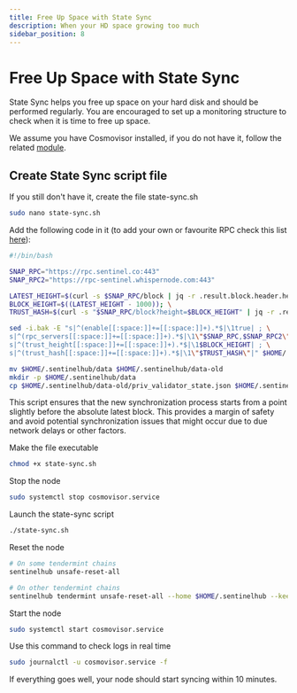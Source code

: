 ```yaml
---
title: Free Up Space with State Sync
description: When your HD space growing too much
sidebar_position: 8
---
```


# Free Up Space with State Sync

State Sync helps you free up space on your hard disk and should be performed regularly. You are encouraged to set up a monitoring structure to check when it is time to free up space.

We assume you have Cosmovisor installed, if you do not have it, follow the related [module](https://trinityprivacy.gitbook.io/sentinel-dvpn-validator-setup-guide/cosmovisor).

## Create State Sync script file

If you still don't have it, create the file state-sync.sh

```bash
sudo nano state-sync.sh
```

Add the following code in it (to add your own or favourite RPC check this list [here](https://cosmos.directory/sentinel/nodes)):

```bash title=state-sinc.sh
#!/bin/bash

SNAP_RPC="https://rpc.sentinel.co:443"
SNAP_RPC2="https://rpc-sentinel.whispernode.com:443"

LATEST_HEIGHT=$(curl -s $SNAP_RPC/block | jq -r .result.block.header.height); \
BLOCK_HEIGHT=$((LATEST_HEIGHT - 1000)); \
TRUST_HASH=$(curl -s "$SNAP_RPC/block?height=$BLOCK_HEIGHT" | jq -r .result.block_id.hash)

sed -i.bak -E "s|^(enable[[:space:]]+=[[:space:]]+).*$|\1true| ; \
s|^(rpc_servers[[:space:]]+=[[:space:]]+).*$|\1\"$SNAP_RPC,$SNAP_RPC2\"| ; \
s|^(trust_height[[:space:]]+=[[:space:]]+).*$|\1$BLOCK_HEIGHT| ; \
s|^(trust_hash[[:space:]]+=[[:space:]]+).*$|\1\"$TRUST_HASH\"|" $HOME/.sentinelhub/config/config.toml

mv $HOME/.sentinelhub/data $HOME/.sentinelhub/data-old
mkdir -p $HOME/.sentinelhub/data
cp $HOME/.sentinelhub/data-old/priv_validator_state.json $HOME/.sentinelhub/data
```

This script ensures that the new synchronization process starts from a point slightly before the absolute latest block. This provides a margin of safety and avoid potential synchronization issues that might occur due to due network delays or other factors.

Make the file executable

```bash
chmod +x state-sync.sh
```

Stop the node

```bash
sudo systemctl stop cosmovisor.service
```

Launch the state-sync script

```bash
./state-sync.sh
```

Reset the node

```bash
# On some tendermint chains
sentinelhub unsafe-reset-all

# On other tendermint chains
sentinelhub tendermint unsafe-reset-all --home $HOME/.sentinelhub --keep-addr-book
```

Start the node

```bash
sudo systemctl start cosmovisor.service
```

Use this command to check logs in real time

```bash
sudo journalctl -u cosmovisor.service -f
```

If everything goes well, your node should start syncing within 10 minutes.